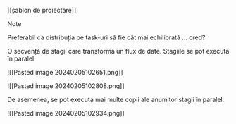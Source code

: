[[șablon de proiectare]]

> [!NOTE]
> Preferabil ca distribuția pe task-uri să fie cât mai echilibrată ... cred?

O secvență de stagii care transformă un flux de date. Stagiile se pot executa în paralel.

![[Pasted image 20240205102651.png]]


![[Pasted image 20240205102808.png]]

De asemenea, se pot executa mai multe copii ale anumitor stagii în paralel.

![[Pasted image 20240205102934.png]]